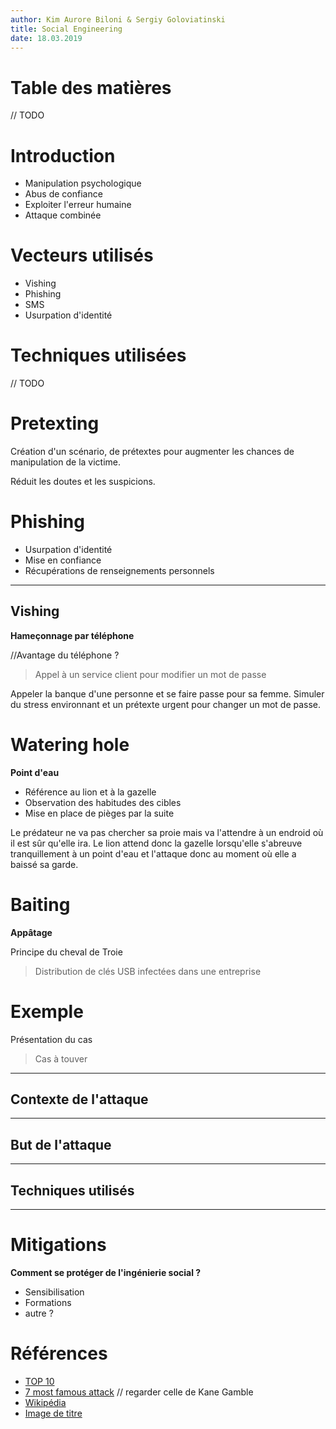 ```yaml
---
author: Kim Aurore Biloni & Sergiy Goloviatinski
title: Social Engineering
date: 18.03.2019
---
```


# Table des matières

// TODO

# Introduction

* Manipulation psychologique
* Abus de confiance
* Exploiter l'erreur humaine
* Attaque combinée

# Vecteurs utilisés

* Vishing
* Phishing
* SMS
* Usurpation d'identité

# Techniques utilisées

// TODO

# Pretexting

Création d'un scénario, de prétextes pour augmenter les chances de manipulation de la victime.

Réduit les doutes et les suspicions.

# Phishing

* Usurpation d'identité
* Mise en confiance
* Récupérations de renseignements personnels

---

## Vishing

**Hameçonnage par téléphone**

//Avantage du téléphone ?

> Appel à un service client pour modifier un mot de passe

<aside class="notes">
Appeler la banque d'une personne et se faire passe pour sa femme. Simuler du stress environnant et un prétexte urgent pour changer un mot de passe.
</aside>

# Watering hole

**Point d'eau**

* Référence au lion et à la gazelle
* Observation des habitudes des cibles
* Mise en place de pièges par la suite

<aside class="notes">
Le prédateur ne va pas chercher sa proie mais va l'attendre à un endroid où il est sûr qu'elle ira. Le lion attend donc la gazelle lorsqu'elle s'abreuve tranquillement à un point d'eau et l'attaque donc au moment où elle a baissé sa garde.
</aside>

# Baiting

**Appâtage**

Principe du cheval de Troie

> Distribution de clés USB infectées dans une entreprise

# Exemple

Présentation du cas

> Cas à touver

---

## Contexte de l'attaque

---

## But de l'attaque

---

## Techniques utilisés

---

# Mitigations

**Comment se protéger de l'ingénierie social ?**

* Sensibilisation
* Formations
* autre ?

# Références

* [TOP 10](https://resources.infosecinstitute.com/the-top-ten-most-famous-social-engineering-attacks/#gref)
* [7 most famous attack](https://phoenixnap.com/blog/famous-social-engineering-attacks) // regarder celle de Kane Gamble
* [Wikipédia](https://en.wikipedia.org/wiki/Social_engineering_(security)#Techniques_and_terms)
* [Image de titre](https://www.google.com/url?sa=i&source=images&cd=&cad=rja&uact=8&ved=2ahUKEwie48OKjYfhAhVSmbQKHZUkCOkQjRx6BAgBEAU&url=https%3A%2F%2Ffirestormcyber.com%2Fblogs%2Ff%2Fsocial-engineering-the-c-suite&psig=AOvVaw1U-tPINjzh5CbQcIluT4at&ust=1552840833817135)
